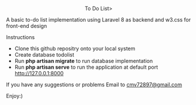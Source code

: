 <p align="center">To Do List></p>
<p>A basic to-do list implementation using Laravel 8 as backend and w3.css for front-end design</p>

Instructions

<ul>
    <li>Clone this github repositry onto your local system</li>
    <li>Create database todolist</li>
    <li>Run <strong>php artisan migrate</strong> to run database implementation</li>
    <li>Run <strong>php artisan serve</strong> to run the application at default port <a href="http://127.0.0.1:8000">http://127.0.0.1:8000</a></li>
</ul>

If you have any suggestions or problems Email to <a href="mailto:cmv72897@gmail.com">cmv72897@gmail.com</a>

Enjoy:)
